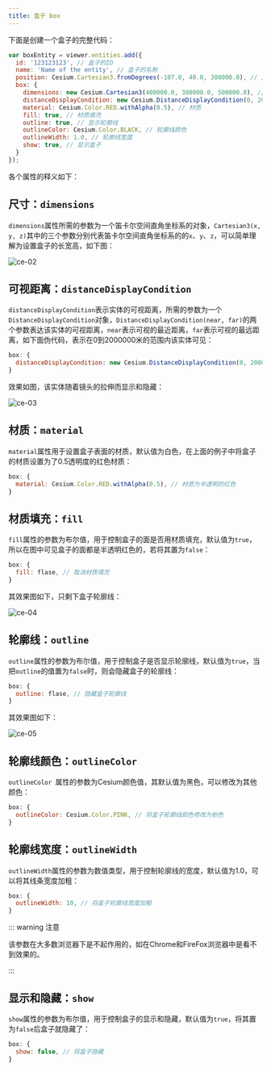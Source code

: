 ```yaml
---
title: 盒子 box
---
```


下面是创建一个盒子的完整代码：

```javascript
var boxEntity = viewer.entities.add({
  id: '123123123', // 盒子的ID
  name: 'Name of the entity', // 盒子的名称
  position: Cesium.Cartesian3.fromDegrees(-107.0, 40.0, 300000.0), // 盒子的位置
  box: {
    dimensions: new Cesium.Cartesian3(400000.0, 300000.0, 500000.0), // 尺寸
    distanceDisplayCondition: new Cesium.DistanceDisplayCondition(0, 2000000), // 可视距离
    material: Cesium.Color.RED.withAlpha(0.5), // 材质
    fill: true, // 材质填充
    outline: true, // 显示轮廓线
    outlineColor: Cesium.Color.BLACK, // 轮廓线颜色
    outlineWidth: 1.0, // 轮廓线宽度
    show: true, // 显示盒子
  }
});
```

各个属性的释义如下：

## 尺寸：`dimensions`

`dimensions`属性所需的参数为一个笛卡尔空间直角坐标系的对象，`Cartesian3(x, y, z)`其中的三个参数分别代表笛卡尔空间直角坐标系的的`x`、`y`、`z`，可以简单理解为设置盒子的长宽高，如下图：

![ce-02](/cesium-docs/assets/img/guide/ce-02.png)

## 可视距离：`distanceDisplayCondition`

`distanceDisplayCondition`表示实体的可视距离，所需的参数为一个`DistanceDisplayCondition`对象，`DistanceDisplayCondition(near, far)`的两个参数表达该实体的可视距离，`near`表示可视的最近距离，`far`表示可视的最远距离，如下面伪代码，表示在0到2000000米的范围内该实体可见：

```javascript
box: {
  distanceDisplayCondition: new Cesium.DistanceDisplayCondition(0, 2000000), // 可视距离为0到2000000米之间
}
```

效果如图，该实体随着镜头的拉伸而显示和隐藏：

![ce-03](/cesium-docs/assets/img/guide/ce-03.gif)

## 材质：`material`

`material`属性用于设置盒子表面的材质，默认值为白色，在上面的例子中将盒子的材质设置为了0.5透明度的红色材质：

```javascript
box: {
  material: Cesium.Color.RED.withAlpha(0.5), // 材质为半透明的红色
}
```

## 材质填充：`fill`

`fill`属性的参数为布尔值，用于控制盒子的面是否用材质填充，默认值为`true`，所以在图中可见盒子的面都是半透明红色的，若将其置为`false`：

```javascript
box: {
  fill: flase, // 取消材质填充
}
```

其效果图如下，只剩下盒子轮廓线：

![ce-04](/cesium-docs/assets/img/guide/ce-04.png)

## 轮廓线：`outline`

`outline`属性的参数为布尔值，用于控制盒子是否显示轮廓线，默认值为`true`，当把`outline`的值置为`false`时，则会隐藏盒子的轮廓线：

```javascript
box: {
  outline: flase, // 隐藏盒子轮廓线
}
```

其效果图如下：

![ce-05](/cesium-docs/assets/img/guide/ce-05.png)

## 轮廓线颜色：`outlineColor `

`outlineColor `属性的参数为Cesium颜色值，其默认值为黑色，可以修改为其他颜色：

```javascript
box: {
  outlineColor: Cesium.Color.PINK, // 将盒子轮廓线颜色修改为粉色
}
```

## 轮廓线宽度：`outlineWidth `

`outlineWidth`属性的参数为数值类型，用于控制轮廓线的宽度，默认值为1.0，可以将其线条宽度加粗：

```javascript
box: {
  outlineWidth: 10, // 将盒子轮廓线宽度加粗
}
```

::: warning 注意

该参数在大多数浏览器下是不起作用的，如在Chrome和FireFox浏览器中是看不到效果的。

:::

## 显示和隐藏：`show`

`show`属性的参数为布尔值，用于控制盒子的显示和隐藏，默认值为`true`，将其置为`false`后盒子就隐藏了：

```javascript
box: {
  show: false, // 将盒子隐藏
}
```
